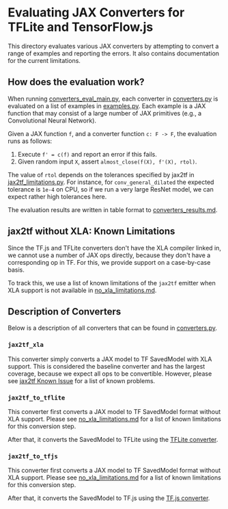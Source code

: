# Evaluating JAX Converters for TFLite and TensorFlow.js

This directory evaluates various JAX converters by attempting to convert a range
of examples and reporting the errors. It also contains documentation for the
current limitations.

## How does the evaluation work?

When running [converters_eval_main.py](converters_eval_main.py), each converter
in [converters.py](converters.py) is evaluated on a list of examples in
[examples.py](examples.py). Each example is a JAX function that may consist of
a large number of JAX primitives (e.g., a Convolutional Neural Network).

Given a JAX function `f`, and a converter function `c: F -> F`, the evaluation
runs as follows:

1. Execute `f' = c(f)` and report an error if this fails.
2. Given random input `X`, assert `almost_close(f(X), f'(X), rtol)`.

The value of `rtol` depends on the tolerances specified by jax2tf in
[jax2tf_limitations.py](../tests/jax2tf_limitations.py). For instance, for
`conv_general_dilated` the expected tolerance is `1e-4` on CPU, so if we run a
very large ResNet model, we can expect rather high tolerances here.

The evaluation results are written in table format to
[converters_results.md](converters_results.md).

## jax2tf without XLA: Known Limitations

Since the TF.js and TFLite converters don't have the XLA compiler linked in, we
cannot use a number of JAX ops directly, because they don't have a corresponding
op in TF. For this, we provide support on a case-by-case basis.

To track this, we use a list of known limitations of the `jax2tf` emitter when
XLA support is not available in [no_xla_limitations.md](../g3doc/no_xla_limitations.md).

## Description of Converters

Below is a description of all converters that can be found in
[converters.py](converters.py).

### `jax2tf_xla`

This converter simply converts a JAX model to TF SavedModel with XLA support.
This is considered the baseline converter and has the largest coverage, because
we expect all ops to be convertible. However, please see
[jax2tf Known Issue](https://github.com/google/jax/tree/main/jax/experimental/jax2tf#known-issues)
for a list of known problems.

### `jax2tf_to_tflite`

This converter first converts a JAX model to TF SavedModel format without XLA
support. Please see [no_xla_limitations.md](../g3doc/no_xla_limitations.md) for a list
of known limitations for this conversion step.

After that, it converts the SavedModel to TFLite using the
[TFLite converter](https://www.tensorflow.org/lite/convert).

### `jax2tf_to_tfjs`

This converter first converts a JAX model to TF SavedModel format without XLA
support. Please see [no_xla_limitations.md](../g3doc/no_xla_limitations.md) for a list
of known limitations for this conversion step.

After that, it converts the SavedModel to TF.js using the
[TF.js converter](https://www.tensorflow.org/js/guide/conversioni).

